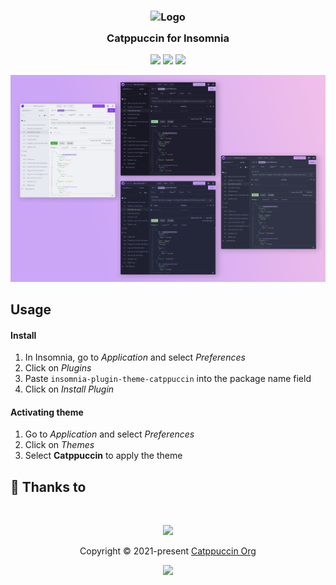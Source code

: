 <h3 align="center">
	<img src="https://raw.githubusercontent.com/catppuccin/catppuccin/dev/assets/logos/exports/1544x1544_circle.png" width="100" alt="Logo"/><br/>
	<img src="https://raw.githubusercontent.com/catppuccin/catppuccin/dev/assets/misc/transparent.png" height="30" width="0px"/>
	Catppuccin for Insomnia
	<img src="https://raw.githubusercontent.com/catppuccin/catppuccin/dev/assets/misc/transparent.png" height="30" width="0px"/>
</h3>

<p align="center">
    <a href="https://github.com/opakholis/insomnia-catppuccin/stargazers"><img src="https://img.shields.io/github/stars/opakholis/insomnia-catppuccin?colorA=1e1e28&colorB=c9cbff&style=for-the-badge&logo=starship"></a>
    <a href="https://github.com/opakholis/insomnia-catppuccin/issues"><img src="https://img.shields.io/github/issues/opakholis/insomnia-catppuccin?colorA=1e1e28&colorB=f7be95&style=for-the-badge"></a>
    <a href="https://github.com/opakholis/insomnia-catppuccin/contributors"><img src="https://img.shields.io/github/contributors/opakholis/insomnia-catppuccin?colorA=1e1e28&colorB=b1e1a6&style=for-the-badge"></a>
</p>

![Insomnia Catppuccin Theme](assets/preview.png)

## Usage

#### Install

1. In Insomnia, go to _Application_ and select _Preferences_
2. Click on _Plugins_
3. Paste `insomnia-plugin-theme-catppuccin` into the package name field
4. Click on _Install Plugin_

#### Activating theme

1. Go to _Application_ and select _Preferences_
2. Click on _Themes_
3. Select **Catppuccin** to apply the theme

## 💝 Thanks to

&nbsp;

<p align="center"><img src="https://raw.githubusercontent.com/catppuccin/catppuccin/dev/assets/footers/gray0_ctp_on_line.svg?sanitize=true" /></p>
<p align="center">Copyright &copy; 2021-present <a href="https://github.com/catppuccin" target="_blank">Catppuccin Org</a>
<p align="center"><a href="https://github.com/catppuccin/catppuccin/blob/main/LICENSE"><img src="https://img.shields.io/static/v1.svg?style=for-the-badge&label=License&message=MIT&logoColor=d9e0ee&colorA=302d41&colorB=c9cbff"/></a></p>
